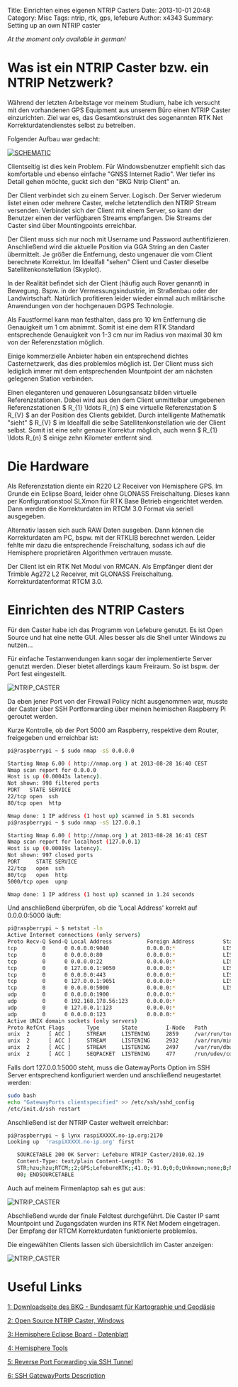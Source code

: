 Title: Einrichten eines eigenen NTRIP Casters
Date: 2013-10-01 20:48
Category: Misc
Tags: ntrip, rtk, gps, lefebure
Author: x4343
Summary: Setting up an own NTRIP caster

*At the moment only available in german!*

# Was ist ein NTRIP Caster bzw. ein NTRIP Netzwerk?

Während der letzten Arbeitstage vor meinem Studium, habe ich versucht mit den vorhandenen GPS Equipment aus unserem Büro einen NTRIP Caster einzurichten.
Ziel war es, das Gesamtkonstrukt des sogenannten RTK Net Korrekturdatendienstes selbst zu betreiben.

Folgender Aufbau war gedacht:

[ ![SCHEMATIC](/static/pictures/ntrip/thumbs/schematic.jpg "Schematic") ](/static/pictures/ntrip/schematic.jpg)

Clientseitig ist dies kein Problem. Für Windowsbenutzer empfiehlt sich das komfortable und ebenso einfache "GNSS Internet Radio".
Wer tiefer ins Detail gehen möchte, guckt sich den "BKG Ntrip Client" an.

Der Client verbindet sich zu einem Server. Logisch. Der Server wiederum listet einen oder mehrere Caster, welche letztendlich den NTRIP Stream versenden.
Verbindet sich der Client mit einem Server, so kann der Benutzer einen der verfügbaren Streams empfangen. Die Streams der Caster sind über Mountingpoints erreichbar.

Der Client muss sich nur noch mit Username und Password authentifizieren. Anschließend wird die aktuelle Position via GGA String an den Caster übermittelt.
Je größer die Entfernung, desto ungenauer die vom Client berechnete Korrektur. Im Idealfall "sehen" Client und Caster dieselbe Satellitenkonstellation (Skyplot).

In der Realität befindet sich der Client (häufig auch Rover genannt) in Bewegung. Bspw. in der Vermessungsindustrie, im Straßenbau oder der Landwirtschaft.
Natürlich profitieren leider wieder einmal auch militärische Anwendungen von der hochgenauen DGPS Technologie.

Als Faustformel kann man festhalten, dass pro 10 km Entfernung die Genauigkeit um 1 cm abnimmt. Somit ist eine dem RTK Standard entsprechende Genauigkeit von 1-3 cm 
nur im Radius von maximal 30 km von der Referenzstation möglich.

Einige kommerzielle Anbieter haben ein entsprechend dichtes Casternetzwerk, das dies problemlos möglich ist. Der Client muss sich lediglich immer mit dem entsprechenden
Mountpoint der am nächsten gelegenen Station verbinden.

Einen eleganteren und genaueren Lösungsansatz bilden virtuelle Referenzstationen. Dabei wird aus den dem Client unmittelbar umgebenen Referenzstationen $ R_{1} \ldots R_{n} $
eine virtuelle Referenzstation $ R_{V} $ an der Position des Clients gebildet. Durch intelligente Mathematik "sieht" $ R_{V} $ im Idealfall die selbe Satellitenkonstellation wie der Client selbst.
Somit ist eine sehr genaue Korrektur möglich, auch wenn $ R_{1} \ldots R_{n} $ einige zehn Kilometer entfernt sind.

# Die Hardware

Als Referenzstation diente ein R220 L2 Receiver von Hemisphere GPS. Im Grunde ein Eclipse Board, leider ohne GLONASS Freischaltung. Dieses kann per Konfigurationstool
SLXmon für RTK Base Betrieb eingerichtet werden. Dann werden die Korrekturdaten im RTCM 3.0
Format via seriell ausgegeben.

Alternativ lassen sich auch RAW Daten ausgeben. Dann können die Korrekturdaten am PC, bspw. mit der RTKLIB berechnet werden.
Leider fehlte mir dazu die entsprechende Freischaltung, sodass ich auf die Hemisphere proprietären Algorithmen vertrauen musste.

Der Client ist ein RTK Net Modul von RMCAN. Als Empfänger dient der Trimble Ag272 L2 Receiver, mit GLONASS Freischaltung. Korrekturdatenformat RTCM 3.0.


# Einrichten des NTRIP Casters

Für den Caster habe ich das Programm von Lefebure genutzt. Es ist Open Source und hat eine nette GUI.
Alles besser als die Shell unter Windows zu nutzen...

Für einfache Testanwendungen kann sogar der implementierte Server genutzt werden. Dieser bietet allerdings kaum Freiraum. So ist bspw. der Port fest eingestellt.

![NTRIP_CASTER](/static/pictures/ntrip/ntrip_caster.png "Lefebure NTRIP Caster")

Da eben jener Port von der Firewall Policy nicht ausgenommen war, musste der Caster über SSH Portforwarding über meinen heimischen Raspberry Pi geroutet werden.

Kurze Kontrolle, ob der Port 5000 am Raspberry, respektive dem Router, freigegeben und erreichbar ist:

``` bash
pi@raspberrypi ~ $ sudo nmap -sS 0.0.0.0

Starting Nmap 6.00 ( http://nmap.org ) at 2013-08-28 16:40 CEST
Nmap scan report for 0.0.0.0
Host is up (0.00043s latency).
Not shown: 998 filtered ports
PORT   STATE SERVICE
22/tcp open  ssh
80/tcp open  http

Nmap done: 1 IP address (1 host up) scanned in 5.81 seconds
pi@raspberrypi ~ $ sudo nmap -sS 127.0.0.1

Starting Nmap 6.00 ( http://nmap.org ) at 2013-08-28 16:41 CEST
Nmap scan report for localhost (127.0.0.1)
Host is up (0.00019s latency).
Not shown: 997 closed ports
PORT     STATE SERVICE
22/tcp   open  ssh
80/tcp   open  http
5000/tcp open  upnp

Nmap done: 1 IP address (1 host up) scanned in 1.24 seconds
```

Und anschließend überprüfen, ob die 'Local Address' korrekt auf 0.0.0.0:5000 läuft:

``` bash
pi@raspberrypi ~ $ netstat -ln
Active Internet connections (only servers)
Proto Recv-Q Send-Q Local Address           Foreign Address         State
tcp        0      0 0.0.0.0:9040            0.0.0.0:*               LISTEN
tcp        0      0 0.0.0.0:80              0.0.0.0:*               LISTEN
tcp        0      0 0.0.0.0:22              0.0.0.0:*               LISTEN
tcp        0      0 127.0.0.1:9050          0.0.0.0:*               LISTEN
tcp        0      0 0.0.0.0:443             0.0.0.0:*               LISTEN
tcp        0      0 127.0.0.1:9051          0.0.0.0:*               LISTEN
tcp        0      0 0.0.0.0:5000            0.0.0.0:*               LISTEN
udp        0      0 0.0.0.0:1900            0.0.0.0:*
udp        0      0 192.168.178.56:123      0.0.0.0:*
udp        0      0 127.0.0.1:123           0.0.0.0:*
udp        0      0 0.0.0.0:123             0.0.0.0:*
Active UNIX domain sockets (only servers)
Proto RefCnt Flags       Type       State         I-Node   Path
unix  2      [ ACC ]     STREAM     LISTENING     2859     /var/run/tor/control
unix  2      [ ACC ]     STREAM     LISTENING     2932     /var/run/minissdpd.sock
unix  2      [ ACC ]     STREAM     LISTENING     2497     /var/run/dbus/system_bus_socket
unix  2      [ ACC ]     SEQPACKET  LISTENING     477      /run/udev/control
```
Falls dort 127.0.0.1:5000 steht, muss die GatewayPorts Option im SSH Server entsprechend konfiguriert werden und anschließend neugestartet werden:

``` bash
sudo bash
echo "GatewayPorts clientspecified" >> /etc/ssh/sshd_config
/etc/init.d/ssh restart
```

Anschließend ist der NTRIP Caster weltweit erreichbar:

``` bash
pi@raspberrypi ~ $ lynx raspiXXXXX.no-ip.org:2170
Looking up  'raspiXXXXX.no-ip.org' first

   SOURCETABLE 200 OK Server: Lefebure NTRIP Caster/2010.02.19
   Content-Type: text/plain Content-Length: 76
   STR;hzu;hzu;RTCM;;2;GPS;LefebureRTK;;41.0;-91.0;0;0;Unknown;none;B;N;96
   00; ENDSOURCETABLE
```

Auch auf meinem Firmenlaptop sah es gut aus:

![NTRIP_CASTER](/static/pictures/ntrip/raspi_ntrip.png "Firefox NTRIP Caster")

Abschließend wurde der finale Feldtest durchgeführt.
Die Caster IP samt Mountpoint und Zugangsdaten wurden ins RTK Net Modem eingetragen. Der Empfang der RTCM Korrekturdaten funktionierte problemlos.

Die eingewählten Clients lassen sich übersichtlich im Caster anzeigen:


![NTRIP_CASTER](/static/pictures/ntrip/ntrip_clientlist.png "NTRIP Clientlist")


# Useful Links
 
[1: Downloadseite des BKG - Bundesamt für Kartographie und Geodäsie](http://igs.bkg.bund.de/ntrip/download)

[2: Open Source NTRIP Caster, Windows](http://lefebure.com/software/ntripcaster/)

[3: Hemisphere Eclipse Board - Datenblatt](http://www.canalgeomatics.com/product_files/hemisphere-gps-eclipse-oem-board-datasheet_195.pdf)

[4: Hemisphere Tools](http://www.hemispheregps.com/Support/MarineOEMSurveyConstruction/Receivers/Software/tabid/558/Default.aspx)

[5: Reverse Port Forwarding via SSH Tunnel](http://toic.org/blog/2009/reverse-ssh-port-forwarding/#.UksoCXhDu5k)

[6: SSH GatewayPorts Description](http://www.snailbook.com/faq/gatewayports.auto.html)



